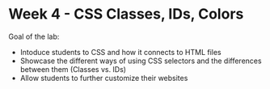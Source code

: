 # Week 4 - CSS Classes, IDs, Colors

Goal of the lab:
* Intoduce students to CSS and how it connects to HTML files
* Showcase the different ways of using CSS selectors and the differences between them (Classes vs. IDs)
* Allow students to further customize their websites
